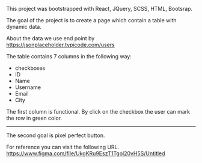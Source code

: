 This project was bootstrapped with React, JQuery, SCSS, HTML, Bootsrap.

The goal of the project is to create a page which contain a table with dynamic data.

About the data we use end point by https://jsonplaceholder.typicode.com/users

The table contains 7 columns in the following way:
 - checkboxes
 - ID
 - Name
 - Username
 - Email
 - City

 The first column is functional. By click on the checkbox the user can mark the row in green color.

-------------------------------------

 The second goal is pixel perfect button.

 For reference you can visit the following URL.
 https://www.figma.com/file/UkgKRu9EszT1Tgol20vH5S/Untitled

